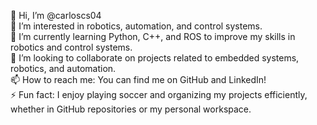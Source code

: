👋 Hi, I’m @carloscs04  
👀 I’m interested in robotics, automation, and control systems.  
🌱 I’m currently learning Python, C++, and ROS to improve my skills in robotics and control systems.  
💞️ I’m looking to collaborate on projects related to embedded systems, robotics, and automation.  
📫 How to reach me: You can find me on GitHub and LinkedIn!  
⚡ Fun fact: I enjoy playing soccer and organizing my projects efficiently, whether in GitHub repositories or my personal workspace.  


<!---
carloscs04/CarlosCuadrasS is a ✨ special ✨ repository because its `README.md` (this file) appears on your GitHub profile.
You can click the Preview link to take a look at your changes.
--->
